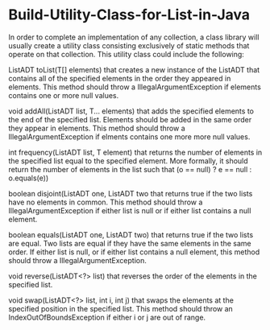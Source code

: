 # Build-Utility-Class-for-List-in-Java
In order to complete an implementation of any collection, a class library will usually create a utility class consisting exclusively of static methods that operate on that collection. This utility class could include the following:

ListADT<T> toList(T[] elements) that creates a new instance of the ListADT that contains all of the specified elements in the order they appeared in elements. This method should throw a IllegalArgumentException if elements contains one or more null values.

void addAll(ListADT<T> list, T... elements) that adds the specified elements to the end of the specified list. Elements should be added in the same order they appear in elements. This method should throw a IllegalArgumentException if elments contains one more more null values.

int frequency(ListADT<T> list, T element) that returns the number of elements in the specified list equal to the specified element. More formally, it should return the number of elements in the list such that (o == null) ? e == null : o.equals(e))

boolean disjoint(ListADT<?> one, ListADT<?> two that returns true if the two lists have no elements in common. This method should throw a IllegalArgumentException if either list is null or if either list contains a null element.

boolean equals(ListADT<?> one, ListADT<?> two) that returns true if the two lists are equal. Two lists are equal if they have the same elements in the same order. If either list is null, or if either list contains a null element, this method should throw a IllegalArgumentException.

void reverse(ListADT<?> list) that reverses the order of the elements in the specified list.

void swap(ListADT<?> list, int i, int j) that swaps the elements at the specified position in the specified list. This method should throw an IndexOutOfBoundsException if either i or j are out of range.
